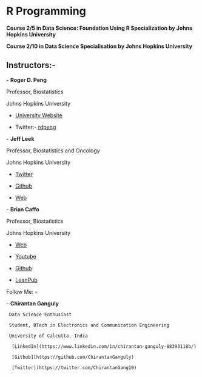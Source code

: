 # R Programming
**Course 2/5 in Data Science: Foundation Using R Specialization by Johns Hopkins University**

**Course 2/10 in Data Science Specialisation by Johns Hopkins University**

## Instructors:-

\- **Roger D. Peng**
     
Professor, Biostatistics 
     
Johns Hopkins University
     
- [University Website](https://www.biostat.jhsph.edu/~rpeng/)
     
- Twitter:- [rdpeng](https://twitter.com/rdpeng)
      

\- **Jeff Leek**
     
Professor, Biostatistics and Oncology
     
Johns Hopkins University
     
- [Twitter](https://twitter.com/jtleek)
     
- [Github](https://github.com/jtleek)

- [Web](http://jtleek.com/)

\- **Brian Caffo**
      
Professor, Biostatistics
      
Johns Hopkins University
      
- [Web](https://sites.google.com/view/bcaffo/home)
      
- [Youtube](https://www.youtube.com/channel/UCdjFpvS8lvT2MJVthOUvlyg)
      
 - [Github](https://github.com/bcaffo)
      
 - [LeanPub](https://leanpub.com/u/bcaffo)
      
      
      
      
Follow Me: -

\- **Chirantan Ganguly**
     
     Data Science Enthusiast
     
     Student, BTech in Electronics and Communication Engineering
     
     University of Calcutta, India
     
      [LinkedIn](https://www.linkedin.com/in/chirantan-ganguly-88393118b/)
     
      [Github](https://github.com/ChirantanGanguly)
     
      [Twitter](https://twitter.com/ChirantanGang10)
